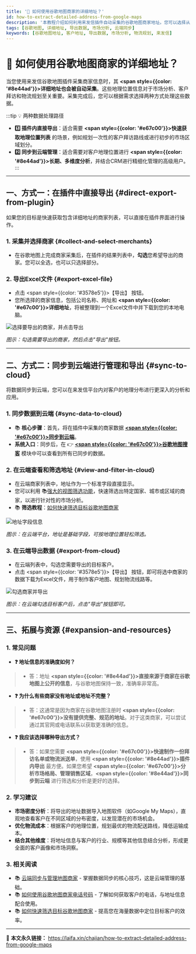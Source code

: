 ```yaml
---
title: '📍 如何使用谷歌地图商家的详细地址？'
id: how-to-extract-detailed-address-from-google-maps
description: '本教程介绍如何利用来发信插件自动采集的谷歌地图商家地址。您可以选择从插件快速导出，或同步到云端进行高级分析和管理，为市场布局、客户拜访和物流规划提供数据支持。'
tags: [谷歌地图, 详细地址, 导出数据, 市场分析, 云端同步]
keywords: [谷歌地图地址, 客户地址, 导出数据, 市场分析, 物流规划, 来发信]
---
```


# 📍 如何使用谷歌地图商家的详细地址？

当您使用来发信谷歌地图插件采集商家信息时，其 **<span style={{color: '#8e44ad'}}>详细地址也会被自动采集</span>**。这些地理位置信息对于市场分析、客户拜访和物流规划至关重要。采集完成后，您可以根据需求选择两种方式处理这些数据。

:::tip 💡 两种数据处理路径
- **1️⃣ 插件内直接导出**：适合需要 **<span style={{color: '#e67c00'}}>快速获取地理位置列表</span>** 的场景，例如规划一次性的客户拜访路线或进行初步的市场区域划分。
- **2️⃣ 同步到云端管理**：适合需要对客户地理位置进行 **<span style={{color: '#8e44ad'}}>长期、多维度分析</span>**，并结合CRM进行精细化管理的高级用户。
:::

---

## 一、方式一：在插件中直接导出 {#direct-export-from-plugin}

如果您的目标是快速获取包含详细地址的商家列表，可以直接在插件界面进行操作。

### 1. 采集并选择商家 {#collect-and-select-merchants}

- 在谷歌地图上完成商家采集后，在插件的结果列表中，**勾选**您希望导出的商家。您可以全选，也可以只选择部分。

### 2. 导出Excel文件 {#export-excel-file}

- 点击 <span style={{color: '#3578e5'}}>【导出】</span> 按钮。
- 您所选择的商家信息，包括公司名称、网址和 **<span style={{color: '#e67c00'}}>详细地址</span>**，将被整理到一个Excel文件中并下载到您的本地电脑。

![选择要导出的商家，并点击导出](https://cos.files.maozhishi.com/data/web/web-files/img/20250619005021.png)

_图示：勾选需要导出的商家，然后点击"导出"按钮。_

---

## 二、方式二：同步到云端进行管理和导出 {#sync-to-cloud}

将数据同步到云端，您可以在来发信平台内对客户的地理分布进行更深入的分析和应用。

### 1. 同步数据到云端 {#sync-data-to-cloud}

- 📚 **核心步骤**：首先，将在插件中采集的商家数据 [**<span style={{color: '#e67c00'}}>同步到云端</span>**](./cloud-synchronize-merchants-and-centralized-data-management)。
- **系统入口**：同步后，在 👉 [**<span style={{color: '#e67c00'}}>谷歌地图搜客</span>**](https://web.laifaxin.com/search/google-map) 模块中可以查看到所有已同步的数据。

### 2. 在云端查看和筛选地址 {#view-and-filter-in-cloud}

- 在云端商家列表中，地址作为一个标准字段直接显示。
- 您可以利用 📚[强大的视图筛选功能](../zhinan/filter-search-results)，快速筛选出特定国家、城市或区域的商家，以进行针对性的市场分析。
- 📚 **筛选教程**：[如何快速筛选目标谷歌地图商家](./how-to-quickly-filter-target-google-maps-businesses)

![地址字段信息](https://cos.files.maozhishi.com/data/web/web-files/img/20250619005504.png)

_图示：在云端平台，地址是基础字段，可按地理位置轻松筛选。_

### 3. 在云端导出数据 {#export-from-cloud}

- 在云端列表中，勾选您需要导出的目标客户。
- 点击 <span style={{color: '#3578e5'}}>【导出】</span> 按钮，即可将选中商家的数据下载为Excel文件，用于制作客户地图、规划物流线路等。

![勾选商家并导出](https://cos.files.maozhishi.com/data/web/web-files/img/20250619005256.png)

_图示：在云端勾选目标客户后，点击"导出"按钮即可。_

---

## 三、拓展与资源 {#expansion-and-resources}

### 1. 常见问题

- **❓ 地址信息的准确度如何？**
> - 答：地址 **<span style={{color: '#8e44ad'}}>直接来源于商家在谷歌地图上公开的信息</span>**，与谷歌地图保持一致，准确率非常高。

- **❓ 为什么有些商家没有地址或地址不完整？**
> - 答：这通常是因为商家在谷歌地图注册时 **<span style={{color: '#e67c00'}}>没有提供完整、规范的地址</span>**。对于这类商家，可以尝试通过其官网或电话联系以获取更准确的信息。

- **❓ 我应该选择哪种导出方式？**
> - 答：如果您需要 **<span style={{color: '#e67c00'}}>快速制作一份拜访名单或物流派送单</span>**，使用 **<span style={{color: '#8e44ad'}}>插件内导出</span>** 最方便。如果您希望 **<span style={{color: '#e67c00'}}>分析市场格局、管理销售区域</span>**，**<span style={{color: '#8e44ad'}}>同步到云端</span>** 进行筛选和分析是更好的选择。

### 2. 学习建议

- **市场密度分析**：将导出的地址数据导入地图软件（如Google My Maps），直观地查看客户在不同区域的分布密度，以发现潜在的市场机会。
- **优化物流成本**：根据客户的地理位置，规划最优的物流配送路线，降低运输成本。
- **结合其他维度**：将地址信息与客户的行业、规模等其他信息结合分析，形成更全面的客户画像和市场洞察。

### 3. 相关阅读

- 📚 [云端同步与管理地图商家](./cloud-synchronize-merchants-and-centralized-data-management) - 掌握数据同步的核心技巧，这是云端管理的基础。
- 📚 [如何使用谷歌地图商家电话号码](./how-to-extract-phone-number-from-google-maps) - 了解如何获取客户的电话，与地址信息配合使用。
- 📚 [如何快速筛选目标谷歌地图商家](./how-to-quickly-filter-target-google-maps-businesses) - 提高您在海量数据中定位目标客户的效率。

---

🔗 **本文永久链接：** https://laifa.xin/chajian/how-to-extract-detailed-address-from-google-maps

